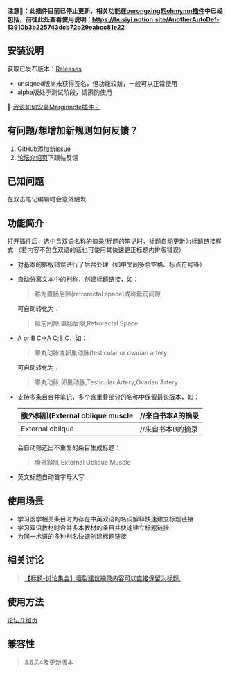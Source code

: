 **注意📢：此插件目前已停止更新，相关功能在[ourongxing的ohmymn插件](https://github.com/ourongxing/ohmymn)中已经包括，前往此处查看使用说明：https://busiyi.notion.site/AnotherAutoDef-13910b3b225743dcb72b29eabcc81e22**

## 安装说明

获取已发布版本：[Releases](https://github.com/AidenLx/AutoDef/releases)

- unsigned版尚未获得签名，但功能较新，一般可以正常使用
- alpha版处于测试阶段，请斟酌使用

🧐 [我该如何安装Marginnote插件？ ](https://bbs.marginnote.cn/t/topic/6246)

## 有问题/想增加新规则如何反馈？

1. GitHub添加新[issue](https://github.com/AidenLx/AutoDef/issues)
2. [论坛介绍页](https://bbs.marginnote.cn/t/topic/8153)下跟帖反馈

## 已知问题

在双击笔记编辑时会意外触发

## 功能简介

打开插件后，选中含双语名称的摘录/标题的笔记时，标题自动更新为标题链接样式
（若内容不包含双语的话也可使用其快速更正标题内排版错误）

- 对基本的排版错误进行了后台处理（如中文间多余空格、标点符号等）

- 自动分离文本中的别称，创建标题链接，如：
  >称为直肠后隙(retrorectal space)或称骶前间隙

  可自动转化为：

  >骶前间隙;直肠后隙;Retrorectal Space
  
- A or B C→A C;B C，如：

  >睾丸动脉或卵巢动脉(testicular or ovarian artery

  可自动转化为：

  >睾丸动脉;卵巢动脉;Testicular Artery;Ovarian Artery

- 支持多条目合并笔记，多个含重叠部分的名称中保留最长版本，如：

  | 腹外斜肌\(External oblique muscle | //来自书本A的摘录 |
  | --- | ---|
  | External oblique                  | //来自书本B的摘录 |

  会自动筛选出不重复的条目生成标题：

  > 腹外斜肌;External Oblique Muscle
	
- 英文标题自动首字母大写

## 使用场景

- 学习医学相关条目时为存在中英双语的名词解释快速建立标题链接
- 学习双语教材时合并多本教材的条目并快速建立标题链接
- 为同一术语的多种别名快速创建标题链接

## 相关讨论

> [【标题-讨论集合】墙裂建议摘录内容可以直接保留为标题.](https://bbs.marginnote.cn/t/topic/5287)

## 使用方法
[论坛介绍页](https://bbs.marginnote.cn/t/topic/8153)

## 兼容性

> 3.6.7.4及更新版本
